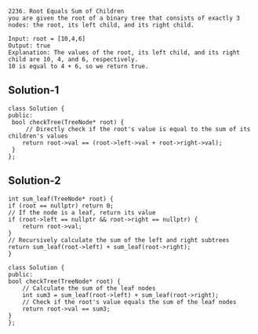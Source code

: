 
    2236. Root Equals Sum of Children
    you are given the root of a binary tree that consists of exactly 3 nodes: the root, its left child, and its right child.

    Input: root = [10,4,6]
    Output: true
    Explanation: The values of the root, its left child, and its right child are 10, 4, and 6, respectively.
    10 is equal to 4 + 6, so we return true.




## Solution-1

    class Solution {
    public:
     bool checkTree(TreeNode* root) {
         // Directly check if the root's value is equal to the sum of its children's values
        return root->val == (root->left->val + root->right->val);
     }
    };

## Solution-2

    int sum_leaf(TreeNode* root) {
    if (root == nullptr) return 0;
    // If the node is a leaf, return its value
    if (root->left == nullptr && root->right == nullptr) {
        return root->val;
    }
    // Recursively calculate the sum of the left and right subtrees
    return sum_leaf(root->left) + sum_leaf(root->right);
    }

    class Solution {
    public:
    bool checkTree(TreeNode* root) {
        // Calculate the sum of the leaf nodes
        int sum3 = sum_leaf(root->left) + sum_leaf(root->right);
        // Check if the root's value equals the sum of the leaf nodes
        return root->val == sum3;
    }
    };
